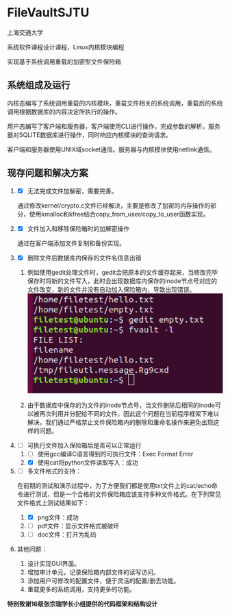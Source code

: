 # FileVaultSJTU

上海交通大学

系统软件课程设计课程，Linux内核模块编程

实现基于系统调用重载的加密型文件保险箱

## 系统组成及运行

内核态编写了系统调用重载的内核模块，重载文件相关的系统调用，重载后的系统调用根据数据库的内容决定所执行的操作。

用户态编写了客户端和服务器，客户端使用CLI进行操作，完成参数的解析，服务器对SQLITE数据库进行操作，同时响应内核模块的查询请求。

客户端和服务器使用UNIX域socket通信。服务器与内核模块使用netlink通信。

## 现存问题和解决方案

1. - [x] 无法完成文件加解密，需要完善。

   通过修改kernel/crypto.c文件已经解决，主要是修改了加密的内存操作的部分，使用kmalloc和kfree结合copy_from_user/copy_to_user函数实现。

2. - [x] 文件加入和移除保险箱时的加解密操作

   通过在客户端添加文件复制和备份实现。

3. - [x] 删除文件后数据库内保存的文件名信息出错

   1. 例如使用gedit处理文件时，gedit会把原本的文件缓存起来，当修改完毕保存时将新的文件写入，此时会出现数据库内保存的inode节点号对应的文件改变，新的文件并没有自动加入保险箱内，导致出现错误。
   ![gedit处理出错](gedit_error.png)

   2. 由于数据库中保存的为文件的inode节点号，当文件删除后相同的inode可以被再次利用并分配给不同的文件，因此这个问题在当前程序框架下难以解决，我们通过严格禁止文件保险箱内的删除和重命名操作来避免出现这样的问题。

4. - [ ] 可执行文件加入保险箱后是否可以正常运行

   1. - [ ] 使用gcc编译C语言得到的可执行文件：Exec Format Error
   2. - [x] 使用cat将python文件读取写入：成功

5. - [ ] 多文件格式的支持：

   在前期的测试和演示过程中，为了方便我们都是使用txt文件上的cat/echo命令进行测试，但是一个合格的文件保险箱应该支持多种文件格式。在下列常见文件格式上测试结果如下：

   1. - [x] png文件：成功
   2. - [ ] pdf文件：显示文件格式被破坏
   3. - [ ] doc文件：打开为乱码

6. 其他问题：

   1. 设计实现GUI界面。
   2. 增加审计单元，记录保险箱内部文件的读写访问。
   3. 添加用户可修改的配置文件，便于灵活的配置/删去功能。
   4. 重载更多的系统调用，支持更多的功能。

**特别致谢16级张宗瑞学长小组提供的代码框架和结构设计**
